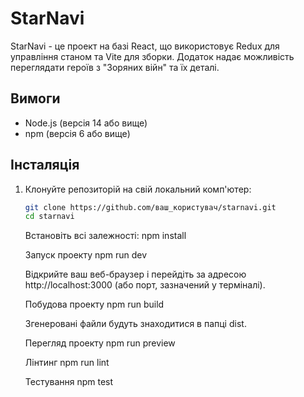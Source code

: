 # StarNavi

StarNavi - це проект на базі React, що використовує Redux для управління станом та Vite для зборки. Додаток надає можливість переглядати героїв з "Зоряних війн" та їх деталі.

## Вимоги

- Node.js (версія 14 або вище)
- npm (версія 6 або вище)

## Інсталяція

1. Клонуйте репозиторій на свій локальний комп'ютер:

   ```bash
   git clone https://github.com/ваш_користувач/starnavi.git
   cd starnavi
   ```

   Встановіть всі залежності:
   npm install

   Запуск проекту
   npm run dev

   Відкрийте ваш веб-браузер і перейдіть за адресою http://localhost:3000 (або порт, зазначений у терміналі).

   Побудова проекту
   npm run build

   Згенеровані файли будуть знаходитися в папці dist.

   Перегляд проекту
   npm run preview

   Лінтинг
   npm run lint

   Тестування
   npm test
